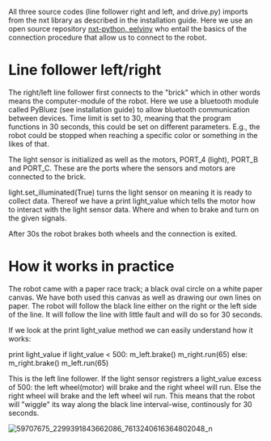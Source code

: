 All three source codes (line follower right and left, and drive.py) imports from the nxt library as described in the installation guide. Here we use an open source repository [nxt-python, eelviny](https://github.com/eelviny/nxt-python) who entail the basics of the connection procedure that allow us to connect to the robot.

# Line follower left/right

The right/left line follower first connects to the "brick" which in other words means the computer-module of the robot.
Here we use a bluetooth module called PyBluez (see installation guide) to allow bluetooth communication between devices.
Time limit is set to 30, meaning that the program functions in 30 seconds, this could be set on different parameters. E.g., the robot could be stopped when reaching a specific color or something in the likes of that.

The light sensor is initialized as well as the motors, PORT_4 (light), PORT_B and PORT_C. These are the ports where the sensors and motors are connected to the brick.

light.set_illuminated(True) turns the light sensor on meaning it is ready to collect data.
Thereof we have a print light_value which tells the motor how to interact with the light sensor data. Where and when to brake and turn on the given signals. 

After 30s the robot brakes both wheels and the connection is exited.

# How it works in practice

The robot came with a paper race track; a black oval circle on a white paper canvas. We have both used this canvas as well as drawing our own lines on paper. 
The robot will follow the black line either on the right or the left side of the line. It will follow the line with little fault and will do so for 30 seconds. 

If we look at the print light_value method we can easily understand how it works:

print light_value
    if light_value < 500:
        m_left.brake()
        m_right.run(65)
    else:
        m_right.brake()
        m_left.run(65)
             
This is the left line follower. If the light sensor registrers a light_value excess of 500: the left wheel(motor) will brake and the right wheel will run. Else the right wheel will brake and the left wheel wil run. 
This means that the robot will "wiggle" its way along the black line interval-wise, continously for 30 seconds.

![59707675_2299391843662086_7613240616364802048_n](https://user-images.githubusercontent.com/35763714/57302412-6a97e900-70db-11e9-89ad-a141db3e335b.jpg)
